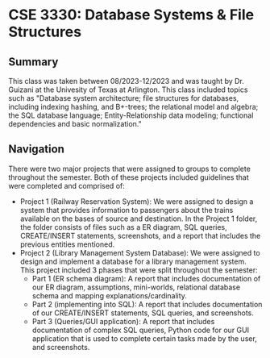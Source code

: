 # CSE 3330: Database Systems & File Structures

## Summary
This class was taken between 08/2023-12/2023 and was taught by Dr. Guizani at the Univesity of Texas at Arlington. This class included topics such as "Database system architecture; file structures for databases, including indexing hashing, and B+-trees; the relational model and algebra; the SQL database language; Entity-Relationship data modeling; functional dependencies and basic normalization."

## Navigation
There were two major projects that were assigned to groups to complete throughout the semester. Both of these projects included guidelines that were completed and comprised of:
- Project 1 (Railway Reservation System): We were assigned to design a system that provides information to passengers about the trains available on the bases of source and destination. In the Project 1 folder, the folder consists of files such as a ER diagram, SQL queries, CREATE/INSERT statements, screenshots, and a report that includes the previous entities mentioned.
- Project 2 (Library Management System Database): We were assigned to design and implement a database for a library management system. This project included 3 phases that were split throughout the semester:
  - Part 1 (ER schema diagram): A report that includes documentation of our ER diagram, assumptions, mini-worlds, relational database schema and mapping explanations/cardinality.
  - Part 2 (implementing into SQL): A report that includes documentation of our CREATE/INSERT statements, SQL queries, and screenshots.
  - Part 3 (Queries/GUI application): A report that includes documentation of complex SQL queries, Python code for our GUI application that is used to complete certain tasks made by the user, and screenshots.
